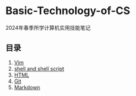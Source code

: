 # Basic-Technology-of-CS
2024年春季所学计算机实用技能笔记
## 目录
1. [Vim]()
2. [shell and shell script](https://github.com/lemonadejelly/Basic-Technology-of-CS/blob/main/Shell%20and%20Shell%20Script.md)
3. [HTML](https://github.com/lemonadejelly/Basic-Technology-of-CS/blob/main/HTML.md)
4. [Git](https://github.com/lemonadejelly/Basic-Technology-of-CS/blob/main/Git.md)
5. [Markdown](https://github.com/lemonadejelly/Basic-Technology-of-CS/blob/main/Markdown.md)

